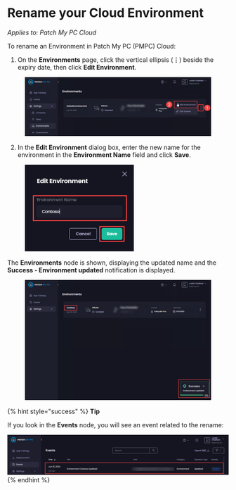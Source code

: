 # Rename your Cloud Environment

_Applies to: Patch My PC Cloud_

To rename an Environment in Patch My PC (PMPC) Cloud:

1. On the **Environments** page, click the vertical ellipsis (**⋮**) beside the expiry date, then click **Edit Environment**.

<figure><img src="../../../_images/gitbook/image (2576).png" alt="Clicking the vertical ellipsis beside the expiry date and clicking Edit Environment" width="563"><figcaption></figcaption></figure>

2. In the **Edit Environment** dialog box, enter the new name for the environment in the **Environment Name** field and click **Save**.

<figure><img src="../../../_images/gitbook/image (1569).png" alt="Entering the new name for the environment in the Environment Name field and clicking Save" width="248"><figcaption></figcaption></figure>

The **Environments** node is shown, displaying the updated name and the **Success - Environment updated** notification is displayed.

<figure><img src="../../../_images/gitbook/image (2577).png" alt="&#x22;Success - Environment updated&#x22; notification " width="563"><figcaption></figcaption></figure>

{% hint style="success" %}
**Tip**

If you look in the **Events** node, you will see an event related to the rename:

<img src="../../../_images/gitbook/image (1574).png" alt="Event related to renaming the Environment" data-size="original">
{% endhint %}
